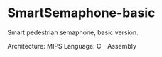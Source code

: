 # SmartSemaphone-basic

Smart pedestrian semaphone, basic version.

Architecture: MIPS
Language: C - Assembly
